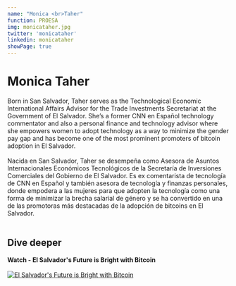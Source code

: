 ```yaml
---
name: "Monica <br>Taher"
function: PROESA
img: monicataher.jpg
twitter: 'monicataher'
linkedin: monicataher
showPage: true
---
```


# Monica Taher
 
Born in San Salvador, Taher serves as the Technological Economic International Affairs Advisor for the Trade Investments Secretariat at the Government of El Salvador. She’s a former CNN en Español technology commentator and also a personal finance and technology advisor where she empowers women to adopt technology as a way to minimize the gender pay gap and has become one of the most prominent promoters of bitcoin adoption in El Salvador.
<br><br>
Nacida en San Salvador, Taher se desempeña como Asesora de Asuntos Internacionales Económicos Tecnológicos de la Secretaría de Inversiones Comerciales del Gobierno de El Salvador. Es ex comentarista de tecnología de CNN en Español y también asesora de tecnología y finanzas personales, donde empodera a las mujeres para que adopten la tecnología como una forma de minimizar la brecha salarial de género y se ha convertido en una de las promotoras más destacadas de la adopción de bitcoins en El Salvador.
<br><br>

## Dive deeper


<div class="grid grid-cols-2 gap-5">
<div class="p-3 my-2">

**Watch - El Salvador's Future is Bright with Bitcoin** <br><br>
[ ![El Salvador's Future is Bright with Bitcoin](/2022/content/monica_ab21.png)](https://youtu.be/kaUhGcvL7Vo/)
</div>

<br>
